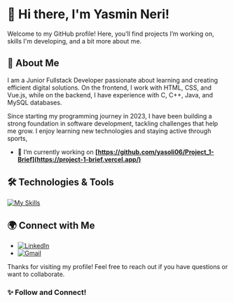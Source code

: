 # 👋 Hi there, I'm Yasmin Neri!

Welcome to my GitHub profile! Here, you’ll find projects I’m working on, skills I'm developing, and a bit more about me.


## 🚀 About Me

I am a Junior Fullstack Developer passionate about learning and creating efficient digital solutions. On the frontend, I work with HTML, CSS, and Vue.js, while on the backend, I have experience with C, C++, Java, and MySQL databases.

Since starting my programming journey in 2023, I have been building a strong foundation in software development, tackling challenges that help me grow. I enjoy learning new technologies and staying active through sports,

- 🔭 I’m currently working on **[https://github.com/yasoli06/Project_1-Brief](https://project-1-brief.vercel.app/)** <!-- Replace # with the link to your project if available -->


## 🛠️ Technologies & Tools
[![My Skills](https://skillicons.dev/icons?i=js,html,css,java,vue,c,bootstrap,firebase,git,github,mysql,nodejs,postman,py,spring,supabase,tailwind,vercel,vim)](https://skillicons.dev)

## 🌍 Connect with Me

- [![LinkedIn](https://img.shields.io/badge/LinkedIn-0A66C2?style=for-the-badge&logo=linkedin&logoColor=white)](https://www.linkedin.com/in/yasmin-fullstack/) <!-- Replace with your LinkedIn URL -->
- [![Gmail](https://img.shields.io/badge/Gmail-D14836?style=for-the-badge&logo=gmail&logoColor=white)](mailto:yasmiineri@gmail.com)


Thanks for visiting my profile! Feel free to reach out if you have questions or want to collaborate.

### ✨ Follow and Connect!
